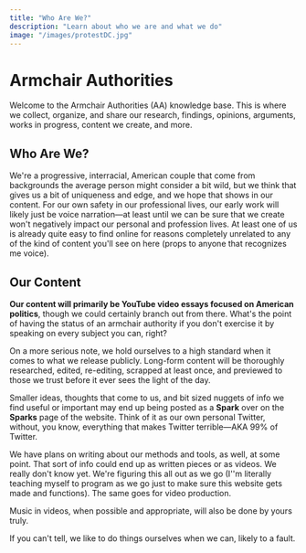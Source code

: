 ```yaml
---
title: "Who Are We?"
description: "Learn about who we are and what we do"
image: "/images/protestDC.jpg"
---
```


# Armchair Authorities

Welcome to the Armchair Authorities (AA) knowledge base. This is where we collect, organize, and share our research, findings, opinions, arguments, works in progress, content we create, and more.

## Who Are We?

We're a progressive, interracial, American couple that come from backgrounds the average person might consider a bit wild, but we think that gives us a bit of uniqueness and edge, and we hope that shows in our content. For our own safety in our professional lives, our early work will likely just be voice narration—at least until we can be sure that we create won't negatively impact our personal and profession lives. At least one of us is already quite easy to find online for reasons completely unrelated to any of the kind of content you'll see on here (props to anyone that recognizes me voice).

## Our Content

**Our content will primarily be YouTube video essays focused on American politics**, though we could certainly branch out from there. What's the point of having the status of an armchair authority if you don't exercise it by speaking on every subject you can, right?

On a more serious note, we hold ourselves to a high standard when it comes to what we release publicly. Long-form content will be thoroughly researched, edited, re-editing, scrapped at least once, and previewed to those we trust before it ever sees the light of the day.

Smaller ideas, thoughts that come to us, and bit sized nuggets of info we find useful or important may end up being posted as a **Spark** over on the **Sparks** page of the website. Think of it as our own personal Twitter, without, you know, everything that makes Twitter terrible—AKA 99% of Twitter.

We have plans on writing about our methods and tools, as well, at some point. That sort of info could end up as written pieces or as videos. We really don't know yet. We're figuring this all out as we go (I''m literally teaching myself to program as we go just to make sure this website gets made and functions). The same goes for video production.

Music in videos, when possible and appropriate, will also be done by yours truly.

If you can't tell, we like to do things ourselves when we can, likely to a fault.

